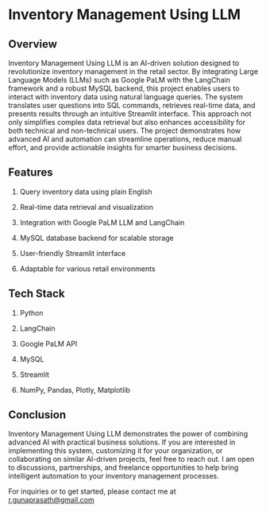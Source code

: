 # Inventory Management Using LLM
## Overview
Inventory Management Using LLM is an AI-driven solution designed to revolutionize inventory management in the retail sector. By integrating Large Language Models (LLMs) such as Google PaLM with the LangChain framework and a robust MySQL backend, this project enables users to interact with inventory data using natural language queries. The system translates user questions into SQL commands, retrieves real-time data, and presents results through an intuitive Streamlit interface. This approach not only simplifies complex data retrieval but also enhances accessibility for both technical and non-technical users. The project demonstrates how advanced AI and automation can streamline operations, reduce manual effort, and provide actionable insights for smarter business decisions.

## Features
1. Query inventory data using plain English

2. Real-time data retrieval and visualization

3. Integration with Google PaLM LLM and LangChain

4. MySQL database backend for scalable storage

5. User-friendly Streamlit interface

6. Adaptable for various retail environments

## Tech Stack
1. Python

2. LangChain

3. Google PaLM API

4. MySQL

5. Streamlit

6. NumPy, Pandas, Plotly, Matplotlib

## Conclusion
Inventory Management Using LLM demonstrates the power of combining advanced AI with practical business solutions. If you are interested in implementing this system, customizing it for your organization, or collaborating on similar AI-driven projects, feel free to reach out. I am open to discussions, partnerships, and freelance opportunities to help bring intelligent automation to your inventory management processes.

For inquiries or to get started, please contact me at r.gunaprasath@gmail.com

